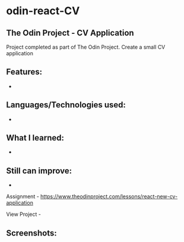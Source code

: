 # odin-react-CV
## The Odin Project - CV Application

Project completed as part of The Odin Project. Create a small CV application

## Features:
 - 

## Languages/Technologies used:
 - 

## What I learned:
 - 
 
## Still can improve:
 - 

Assignment - https://www.theodinproject.com/lessons/react-new-cv-application

View Project - 

## Screenshots: